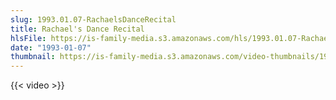 ```yaml
---
slug: 1993.01.07-RachaelsDanceRecital
title: Rachael's Dance Recital
hlsFile: https://is-family-media.s3.amazonaws.com/hls/1993.01.07-RachaelsDanceRecital/1993.01.07-RachaelsDanceRecital.m3u8
date: "1993-01-07"
thumbnail: https://is-family-media.s3.amazonaws.com/video-thumbnails/1993.01.07-RachaelsDanceRecital.png
---
```

{{< video >}}
